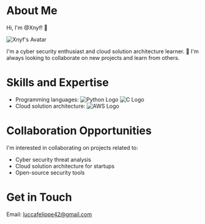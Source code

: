 
# About Me
Hi, I'm @Xnyf! 👋

![Xnyf's Avatar](https://avatars.githubusercontent.com/u/149964631?s=400&u=d69337836f55e33494a9349ee7a13cba82d9b0cf&v=4) <!-- Replace with your GitHub avatar URL -->

I'm a cyber security enthusiast and cloud solution architecture learner. 🌱 I'm always looking to collaborate on new projects and learn from others.

# Skills and Expertise
* Programming languages: ![Python Logo](https://img.shields.io/badge/Python-3776AB?style=for-the-badge&logo=python&logoColor=white) ![C Logo](https://img.shields.io/badge/C-A8B9CC?style=for-the-badge&logo=c&logoColor=white)
* Cloud solution architecture: ![AWS Logo](https://img.shields.io/badge/AWS-232F3E?style=for-the-badge&logo=amazon-aws&logoColor=white)

# Collaboration Opportunities
I'm interested in collaborating on projects related to:

* Cyber security threat analysis
* Cloud solution architecture for startups
* Open-source security tools

# Get in Touch
Email: [luccafelippe42@gmail.com](mailto:luccafelippe42@gmail.com)
